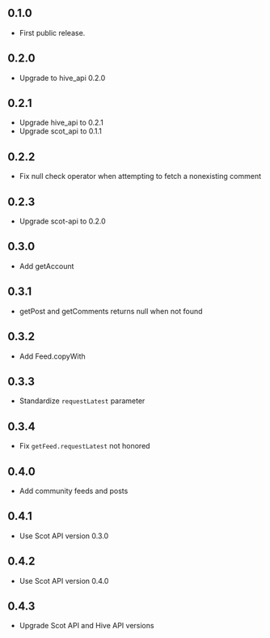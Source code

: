 ## 0.1.0

- First public release.

## 0.2.0

- Upgrade to hive_api 0.2.0

## 0.2.1

- Upgrade hive_api to 0.2.1
- Upgrade scot_api to 0.1.1

## 0.2.2

- Fix null check operator when attempting to fetch a nonexisting comment

## 0.2.3

- Upgrade scot-api to 0.2.0

## 0.3.0

- Add getAccount

## 0.3.1

- getPost and getComments returns null when not found

## 0.3.2

- Add Feed.copyWith

## 0.3.3

- Standardize `requestLatest` parameter

## 0.3.4

- Fix `getFeed.requestLatest` not honored

## 0.4.0

- Add community feeds and posts

## 0.4.1

- Use Scot API version 0.3.0

## 0.4.2

- Use Scot API version 0.4.0

## 0.4.3

- Upgrade Scot API and Hive API versions